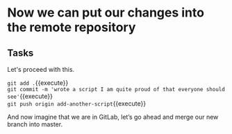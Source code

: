 # Now we can put our changes into the remote repository

## Tasks

Let's proceed with this.  

`git add .`{{execute}}  
`git commit -m 'wrote a script I am quite proud of that everyone should see'`{{execute}}  
`git push origin add-another-script`{{execute}}  

And now imagine that we are in GitLab, let’s go ahead and merge our new branch into master.  
